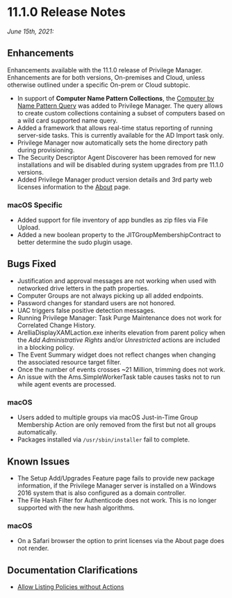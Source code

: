 [title]: # (11.1.0 Release)
[tags]: # (on-premises,cloud)
[priority]: # (30091)
# 11.1.0 Release Notes

_June 15th, 2021:_

## Enhancements

Enhancements available with the 11.1.0 release of Privilege Manager. Enhancements are for both versions, On-premises and Cloud, unless otherwise outlined under a specific On-prem or Cloud subtopic.

* In support of __Computer Name Pattern Collections__, the [Computer by Name Pattern Query](../admin/resources/cust-data-src.md) was added to Privilege Manager. The query allows to create custom collections containing a subset of computers based on a wild card supported name query.
* Added a framework that allows real-time status reporting of running server-side tasks. This is currently available for the AD Import task only.
* Privilege Manager now automatically sets the home directory path during provisioning.
* The Security Descriptor Agent Discoverer has been removed for new installations and will be disabled during system upgrades from pre 11.1.0 versions.
* Added Privilege Manager product version details and 3rd party web licenses information to the [About](../ui/navigation/about.md) page.

### macOS Specific

* Added support for file inventory of app bundles as zip files via File Upload.
* Added a new boolean property to the JITGroupMembershipContract to better determine the sudo plugin usage.

## Bugs Fixed

* Justification and approval messages are not working when used with networked drive letters in the path properties.
* Computer Groups are not always picking up all added endpoints.
* Password changes for standard users are not honored.
* UAC triggers false positive detection messages.
* Running Privilege Manager: Task Purge Maintenance does not work for Correlated Change History.
* ArelliaDisplayXAMLaction.exe inherits elevation from parent policy when the _Add Administrative Rights_ and/or _Unrestricted_ actions are included in a blocking policy.
* The Event Summary widget does not reflect changes when changing the associated resource target filter.
* Once the number of events crosses ~21 Million, trimming does not work.
* An issue with the Ams.SimpleWorkerTask table causes tasks not to run while agent events are processed.

### macOS

* Users added to multiple groups via macOS Just-in-Time Group Membership Action are only removed from the first but not all groups automatically.
* Packages installed via `/usr/sbin/installer` fail to complete.

## Known Issues

* The Setup Add/Upgrades Feature page fails to provide new package information, if the Privilege Manager server is installed on a Windows 2016 system that is also configured as a domain controller.
* The File Hash Filter for Authenticode does not work. This is no longer supported with the new hash algorithms. 

### macOS

* On a Safari browser the option to print licenses via the About page does not render.

## Documentation Clarifications

* [Allow Listing Policies without Actions](../computer-groups/app-control/examples/safe/index.md#allow_listing_policies_without_actions)
